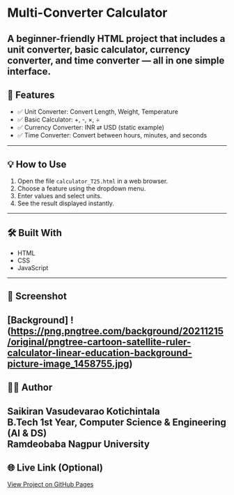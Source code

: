 # Multi-Converter Calculator
A beginner-friendly HTML project that includes a **unit converter**, **basic calculator**, **currency converter**, and **time converter** — all in one simple interface.
---
## 🔧 Features
- ✅ Unit Converter: Convert Length, Weight, Temperature
- ✅ Basic Calculator: +, -, ×, ÷
- ✅ Currency Converter: INR ⇄ USD (static example)
- ✅ Time Converter: Convert between hours, minutes, and seconds
---
## 💡 How to Use
1. Open the file `calculator_T25.html` in a web browser.
2. Choose a feature using the dropdown menu.
3. Enter values and select units.
4. See the result displayed instantly.
---
## 🛠️ Built With
- HTML
- CSS
- JavaScript
---
## 📸 Screenshot
[Background]
!(https://png.pngtree.com/background/20211215/original/pngtree-cartoon-satellite-ruler-calculator-linear-education-background-picture-image_1458755.jpg)
---
## 👨‍🎓 Author
**Saikiran Vasudevarao Kotichintala**  
B.Tech 1st Year, Computer Science & Engineering (AI & DS)  
Ramdeobaba Nagpur University
---
## 🌐 Live Link (Optional)
[View Project on GitHub Pages](https://saikirankotichintala.github.io/multi-converter-calculator/)
